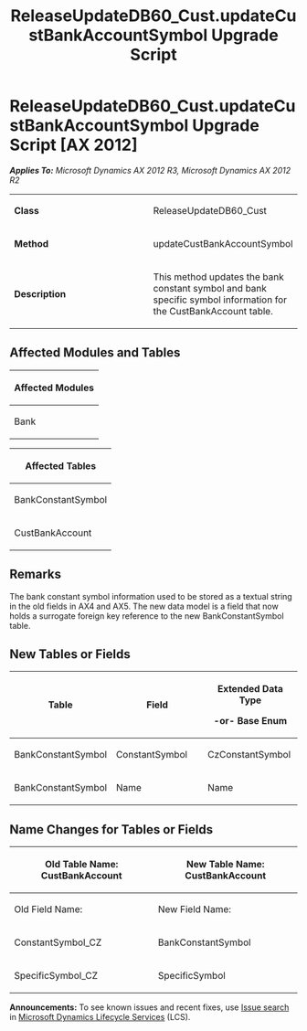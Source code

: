 ﻿---
title: ReleaseUpdateDB60_Cust.updateCustBankAccountSymbol Upgrade Script
TOCTitle: ReleaseUpdateDB60_Cust.updateCustBankAccountSymbol Upgrade Script
ms:assetid: d0c81d3a-7c16-cc87-dbd8-d0c1e5b539b2
ms:mtpsurl: https://msdn.microsoft.com/en-us/library/JJ686909(v=AX.60)
ms:contentKeyID: 49711359
ms.date: 05/18/2015
mtps_version: v=AX.60
---

# ReleaseUpdateDB60\_Cust.updateCustBankAccountSymbol Upgrade Script [AX 2012]


_**Applies To:** Microsoft Dynamics AX 2012 R3, Microsoft Dynamics AX 2012 R2_

<table>
<colgroup>
<col style="width: 50%" />
<col style="width: 50%" />
</colgroup>
<tbody>
<tr class="odd">
<td><p><strong>Class</strong></p></td>
<td><p>ReleaseUpdateDB60_Cust</p></td>
</tr>
<tr class="even">
<td><p><strong>Method</strong></p></td>
<td><p>updateCustBankAccountSymbol</p></td>
</tr>
<tr class="odd">
<td><p><strong>Description</strong></p></td>
<td><p>This method updates the bank constant symbol and bank specific symbol information for the CustBankAccount table.</p></td>
</tr>
</tbody>
</table>


## Affected Modules and Tables

<table>
<colgroup>
<col style="width: 100%" />
</colgroup>
<thead>
<tr class="header">
<th><p>Affected Modules</p></th>
</tr>
</thead>
<tbody>
<tr class="odd">
<td><p>Bank</p></td>
</tr>
</tbody>
</table>


<table>
<colgroup>
<col style="width: 100%" />
</colgroup>
<thead>
<tr class="header">
<th><p>Affected Tables</p></th>
</tr>
</thead>
<tbody>
<tr class="odd">
<td><p>BankConstantSymbol</p></td>
</tr>
<tr class="even">
<td><p>CustBankAccount</p></td>
</tr>
</tbody>
</table>


## Remarks

The bank constant symbol information used to be stored as a textual string in the old fields in AX4 and AX5. The new data model is a field that now holds a surrogate foreign key reference to the new BankConstantSymbol table.

## New Tables or Fields

<table>
<colgroup>
<col style="width: 33%" />
<col style="width: 33%" />
<col style="width: 33%" />
</colgroup>
<thead>
<tr class="header">
<th><p>Table</p></th>
<th><p>Field</p></th>
<th><p>Extended Data Type</p>
<p>-or- Base Enum</p></th>
</tr>
</thead>
<tbody>
<tr class="odd">
<td><p>BankConstantSymbol</p></td>
<td><p>ConstantSymbol</p></td>
<td><p>CzConstantSymbol</p></td>
</tr>
<tr class="even">
<td><p>BankConstantSymbol</p></td>
<td><p>Name</p></td>
<td><p>Name</p></td>
</tr>
</tbody>
</table>


## Name Changes for Tables or Fields

<table>
<colgroup>
<col style="width: 50%" />
<col style="width: 50%" />
</colgroup>
<thead>
<tr class="header">
<th><p>Old Table Name: CustBankAccount</p></th>
<th><p>New Table Name: CustBankAccount</p></th>
</tr>
</thead>
<tbody>
<tr class="odd">
<td><p>Old Field Name:</p></td>
<td><p>New Field Name:</p></td>
</tr>
<tr class="even">
<td><p>ConstantSymbol_CZ</p></td>
<td><p>BankConstantSymbol</p></td>
</tr>
<tr class="odd">
<td><p>SpecificSymbol_CZ</p></td>
<td><p>SpecificSymbol</p></td>
</tr>
</tbody>
</table>

  
**Announcements:** To see known issues and recent fixes, use [Issue search](http://go.microsoft.com/fwlink/?linkid=389258) in [Microsoft Dynamics Lifecycle Services](http://go.microsoft.com/fwlink/?linkid=306505) (LCS).

